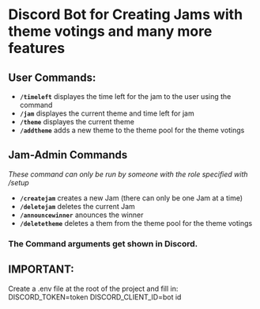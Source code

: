 # Discord Bot for Creating Jams with theme votings and many more features

## User Commands:
- **`/timeleft`**
  displayes the time left for the jam to the user using the command
- **`/jam`**
  displayes the current theme and time left for jam
- **`/theme`**
  displayes the current theme
- **`/addtheme`**
  adds a new theme to the theme pool for the theme votings

## Jam-Admin Commands
  *These command can only be run by someone with the role specified with /setup*
  - **`/createjam`**
  creates a new Jam (there can only be one Jam at a time)
  - **`/deletejam`**
  deletes the current Jam
  - **`/announcewinner`**
  anounces the winner
  - **`/deletetheme`**
  deletes a them from the theme pool for the theme votings

### The Command arguments get shown in Discord.

## IMPORTANT:
  Create a .env file at the root of the project and fill in:
DISCORD_TOKEN=token
DISCORD_CLIENT_ID=bot id

